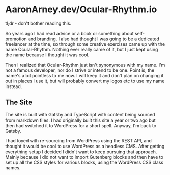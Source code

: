 # AaronArney.dev/Ocular-Rhythm.io

tl;dr - don't bother reading this.

So years ago I had read advice or a book or something about self-promotion and branding. I also had thought
I was going to be a dedicated freelancer at the time, so through some creative exercises came up with the
name Ocular-Rhythm. Nothing ever really came of it, but I just kept using the name because I thought it was
cool.

Then I realized that Ocular-Rhythm just isn't synonymous with my name. I'm not a famous developer, nor do I
strive or intend to be one. Point is, the name's a bit pointless to me now. I will keep it and don't plan 
on changing it out in places I use it, but will probably convert my logos etc to use my name instead.


## The Site

The site is built with Gatsby and TypeScript with content being sourced from markdown files. I had originally built this site a year or two ago but then had switched it to WordPress for a short spell. Anyway, I'm back to Gatsby.

I had toyed with re-sourcing from WordPress using the REST API, and thought it would be cool to use WordPress as a headless CMS. After getting everything setup I decided I didn't want to keep pursuing that approach. Mainly because I did not want to import Gutenberg blocks and then have to set up all the CSS styles for various blocks, using the WordPress CSS class names.  